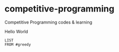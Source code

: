 # competitive-programming
Competitive Programming codes &amp; learning

Hello World


```dataview
LIST
FROM #greedy 
```

